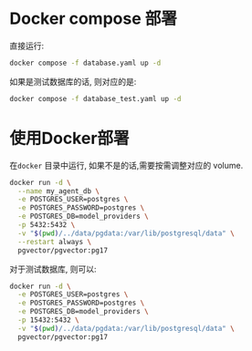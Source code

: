# Docker compose 部署

直接运行:
```bash
docker compose -f database.yaml up -d 
```

如果是测试数据库的话, 则对应的是:
```bash
docker compose -f database_test.yaml up -d 
```


# 使用Docker部署

在`docker` 目录中运行, 如果不是的话,需要按需调整对应的 volume.
```bash
docker run -d \
  --name my_agent_db \
  -e POSTGRES_USER=postgres \
  -e POSTGRES_PASSWORD=postgres \
  -e POSTGRES_DB=model_providers \
  -p 5432:5432 \
  -v "$(pwd)/../data/pgdata:/var/lib/postgresql/data" \
  --restart always \
  pgvector/pgvector:pg17

```

对于测试数据库, 则可以:
```bash
docker run -d \
  -e POSTGRES_USER=postgres \
  -e POSTGRES_PASSWORD=postgres \
  -e POSTGRES_DB=model_providers \
  -p 15432:5432 \
  -v "$(pwd)/../data/pgdata:/var/lib/postgresql/data" \
  pgvector/pgvector:pg17
```